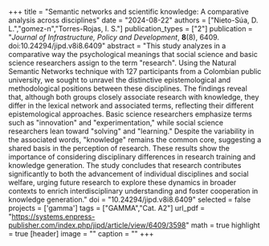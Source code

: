 +++
title = "Semantic networks and scientific knowledge: A comparative analysis across disciplines"
date = "2024-08-22"
authors = ["Nieto-Súa, D. L.","gomez-n","Torres-Rojas, I. S."]
publication_types = ["2"]
publication = "*Journal of Infrastructure, Policy and Development*, **8**(8), 6409. doi:10.24294/jipd.v8i8.6409"
abstract = "This study analyzes in a comparative way the psychological meanings that social science and basic science researchers assign to the term \"research\". Using the Natural Semantic Networks technique with 127 participants from a Colombian public university, we sought to unravel the distinctive epistemological and methodological positions between these disciplines. The findings reveal that, although both groups closely associate research with knowledge, they differ in the lexical network and associated terms, reflecting their different epistemological approaches. Basic science researchers emphasize terms such as \"innovation\" and \"experimentation,\" while social science researchers lean toward \"solving\" and \"learning.\" Despite the variability in the associated words, \"knowledge\" remains the common core, suggesting a shared basis in the perception of research. These results show the importance of considering disciplinary differences in research training and knowledge generation. The study concludes that research contributes significantly to both the advancement of individual disciplines and social welfare, urging future research to explore these dynamics in broader contexts to enrich interdisciplinary understanding and foster cooperation in knowledge generation."
doi = "10.24294/jipd.v8i8.6409"
selected = false
projects = ['gamma']
tags = ["GAMMA","Cat. A2"]
url_pdf = "https://systems.enpress-publisher.com/index.php/jipd/article/view/6409/3598"
math = true
highlight = true
[header]
image = ""
caption = ""
+++
